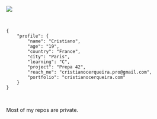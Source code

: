 <img src="https://i.imgur.com/vxPboTb.png"> </img>

<br />

```
{
    "profile": {
        "name": "Cristiano",
        "age": "19",
        "country": "France",
        "city": "Paris",
        "learning": "C",
        "project": "Prepa 42",
        "reach_me": "cristianocerqueira.pro@gmail.com",
        "portfolio": "cristianocerqueira.com"
    }
}
```

<br />

Most of my repos are private.
